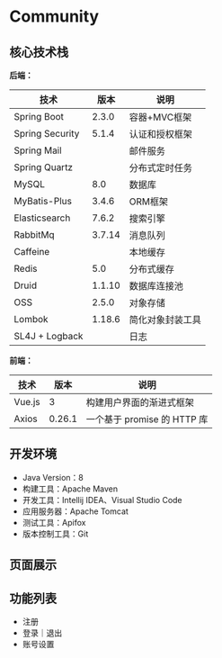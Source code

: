 # Community

## 核心技术栈

**后端：**

| 技术            | 版本   | 说明             |
| --------------- | ------ | ---------------- |
| Spring Boot     | 2.3.0  | 容器+MVC框架     |
| Spring Security | 5.1.4  | 认证和授权框架   |
| Spring Mail     |        | 邮件服务         |
| Spring Quartz   |        | 分布式定时任务   |
| MySQL           | 8.0    | 数据库           |
| MyBatis-Plus    | 3.4.6  | ORM框架          |
| Elasticsearch   | 7.6.2  | 搜索引擎         |
| RabbitMq        | 3.7.14 | 消息队列         |
| Caffeine        |        | 本地缓存         |
| Redis           | 5.0    | 分布式缓存       |
| Druid           | 1.1.10 | 数据库连接池     |
| OSS             | 2.5.0  | 对象存储         |
| Lombok          | 1.18.6 | 简化对象封装工具 |
| SL4J + Logback  |        | 日志             |



**前端：**

| 技术   | 版本   | 说明                        |
| ------ | ------ | --------------------------- |
| Vue.js | 3      | 构建用户界面的渐进式框架    |
| Axios  | 0.26.1 | 一个基于 promise 的 HTTP 库 |



## 开发环境

- Java Version：8
- 构建工具：Apache Maven
- 开发工具：Intellij IDEA、Visual Studio Code
- 应用服务器：Apache Tomcat
- 测试工具：Apifox
- 版本控制工具：Git



## 页面展示





## 功能列表

- 注册
- 登录｜退出
- 账号设置




